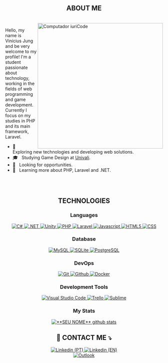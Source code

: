 <h2 align="center">ABOUT ME</h2> <br>

<img src="https://raw.githubusercontent.com/MicaelliMedeiros/micaellimedeiros/master/image/computer-illustration.png" min-width="400px" max-width="400px" width="400px" align="right" alt="Computador iuriCode">

<p align="left"> 
  Hello, my name is Vinícius Jung and be very welcome to my profile! I'm a student passionate about technology, working in the fields of web programming and game development. Currently I focus on my studies in PHP and its main framework, Laravel.
</p>

- 🤔 &nbsp; Exploring new technologies and developing web solutions.
- 🎓 &nbsp; Studying Game Design at <a href="https://univali.br/">Univali</a>.
- 💼 &nbsp; Looking for opportunities.
- 🌱 &nbsp; Learning more about PHP, Laravel and .NET.

<br><br>

<h2 align="center">TECHNOLOGIES</h2>

<h3 align="center">Languages</h3>
  
<div align="center">
  <a href="#">
  <img src="https://img.shields.io/badge/-C%20sharp-333333?style=for-the-badge&logo=c%20sharp&logoColor=#239120" alt="C#">
</a>
  <a href="#">
  <img src="https://img.shields.io/badge/-.NET-333333?style=for-the-badge&logo=.net&logoColor=#512BD4" alt=".NET">
</a>
  <a href="#">
  <img src="https://img.shields.io/badge/-Unity-333333?style=for-the-badge&logo=unity&logoColor=#FFFFFF" alt="Unity">
</a>
  <a href="#">
  <img src="https://img.shields.io/badge/-PHP-333333?style=for-the-badge&logo=php&logoColor=#777BB" alt="PHP">
</a>
  </a>
  <a href="#">
  <img src="https://img.shields.io/badge/-Laravel-333333?style=for-the-badge&logo=laravel&logoColor=#FF2D20" alt="Laravel">
</a>
  <a href="#">
  <img src="https://img.shields.io/badge/-Javascript-333333?style=for-the-badge&logo=javascript&logoColor=#F7DF1E" alt="Javascript">
</a>
  <a href="#">
  <img src="https://img.shields.io/badge/-HTML-333333?style=for-the-badge&logo=html5&logoColor=#E34F26" alt="HTML5">
</a>
  <a href="#">
  <img src="https://img.shields.io/badge/-CSS3-333333?style=for-the-badge&logo=css3&logoColor=#1572B6" alt="CSS">
</a>
</div>
 
<h3 align="center">Database</h3>
 
<div align="center">
  <a href="#">
  <img src="https://img.shields.io/badge/-MySQL-333333?style=for-the-badge&logo=mysql&logoColor=#F7DF1E" alt="MySQL">
</a>
  <a href="#">
  <img src="https://img.shields.io/badge/-SQLite3-333333?style=for-the-badge&logo=sqlite&logoColor=#E34F26" alt="SQLite">
</a>
  <a href="#">
  <img src="https://img.shields.io/badge/-PostgreSQL-333333?style=for-the-badge&logo=postgresql&logoColor=#1572B6" alt="PostgreSQL">
</a>
</div>
<h3 align="center">DevOps</h3>

<div align="center">
  <a href="#">
  <img src="https://img.shields.io/badge/-Git-333333?style=for-the-badge&logo=git&logoColor=#F05032" alt="Git">
</a>
  <a href="#">
  <img src="https://img.shields.io/badge/-GitHub-333333?style=for-the-badge&logo=github&logoColor=#181717" alt="Github">
</a>
  <a href="#">
  <img src="https://img.shields.io/badge/-Docker-333333?style=for-the-badge&logo=docker&logoColor=#2496ED" alt="Docker">
</a>
</div>
  
<h3 align="center">Development Tools</h3>

<div align="center">
  <a href="#">
  <img src="https://img.shields.io/badge/-Visual%20Studio%20Code-333333?style=for-the-badge&logo=visual-studio-code&logoColor=007ACC" alt="Visual Studio Code">
</a>
  <a href="#">
  <img src="https://img.shields.io/badge/-Trello-333333?style=for-the-badge&logo=trello&logoColor=#0052CC" alt="Trello">
</a>
  <a href="#">
  <img src="https://img.shields.io/badge/-Sublime%20Text-333333?style=for-the-badge&logo=sublime%20text&logoColor=#FF9800" alt="Sublime">
</a>
</div>

<h3 align="center">My Stats</h3>

<div align="center">
  <a href="https://github.com/Gurupreet">
    <img align="center" src="https://github-readme-stats.vercel.app/api?username=Vinnie-Jung&show_icons=true&theme=dracula&line_height=27" alt="**SEU NOME** github stats"/>
  </a>
</div>

<h2 align="center">💌 CONTACT ME ⤵️</h2>

<div align="center">
  <a href="https://www.linkedin.com/in/vinicius-jung/">
    <img src="https://img.shields.io/badge/-Linkedin%20(PORTUGUÊS)-333333?style=for-the-badge&logo=linkedin&logoColor=#0078D4" alt="Linkedin (PT)">
  </a>
  <a href="https://www.linkedin.com/in/vinicius-jung/?locale=en_US">
    <img src="https://img.shields.io/badge/-Linkedin%20(ENGLISH)-333333?style=for-the-badge&logo=linkedin&logoColor=#0078D4" alt="Linkedin (EN)">
  </a>
  <br>
  <a href="mailto:viniciusjung@outlook.com">
    <img src="https://img.shields.io/badge/-Outlook-333333?style=for-the-badge&logo=microsoft-outlook&logoColor=#0078D4" alt="Outlook">
  </a>
</div>
